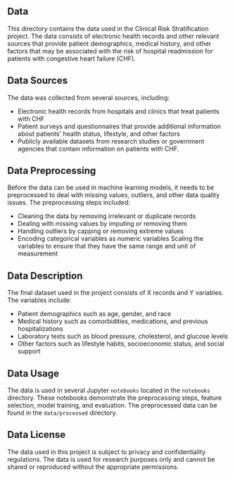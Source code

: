## Data
This directory contains the data used in the Clinical Risk Stratification project. The data consists of electronic health records and other relevant sources that provide patient demographics, medical history, and other factors that may be associated with the risk of hospital readmission for patients with congestive heart failure (CHF).
## Data Sources
The data was collected from several sources, including:

* Electronic health records from hospitals and clinics that treat patients with CHF
* Patient surveys and questionnaires that provide additional information about patients' health status, lifestyle, and other factors
* Publicly available datasets from research studies or government agencies that contain information on patients with CHF. 

## Data Preprocessing
Before the data can be used in machine learning models, it needs to be preprocessed to deal with missing values, outliers, and other data quality issues. The preprocessing steps included:

* Cleaning the data by removing irrelevant or duplicate records
* Dealing with missing values by imputing or removing them
* Handling outliers by capping or removing extreme values
* Encoding categorical variables as numeric variables
Scaling the variables to ensure that they have the same range and unit of measurement


## Data Description
The final dataset used in the project consists of X records and Y variables. The variables include:

* Patient demographics such as age, gender, and race
* Medical history such as comorbidities, medications, and previous hospitalizations
* Laboratory tests such as blood pressure, cholesterol, and glucose levels
* Other factors such as lifestyle habits, socioeconomic status, and social support

## Data Usage
The data is used in several Jupyter `notebooks` located in the `notebooks` directory. These notebooks demonstrate the preprocessing steps, feature selection, model training, and evaluation. The preprocessed data can be found in the `data/processed` directory.

## Data License
The data used in this project is subject to privacy and confidentiality regulations. The data is used for research purposes only and cannot be shared or reproduced without the appropriate permissions.




